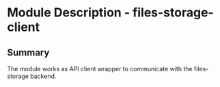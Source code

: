 # Module Description - files-storage-client

## Summary

The module works as API client wrapper to communicate with the files-storage backend.
